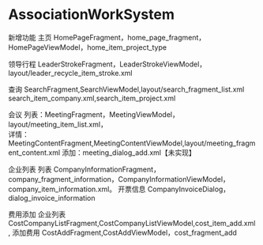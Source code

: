 # AssociationWorkSystem

新增功能
主页
    HomePageFragment，home_page_fragment，HomePageViewModel，home_item_project_type

领导行程 
    LeaderStrokeFragment，LeaderStrokeViewModel，layout/leader_recycle_item_stroke.xml
    
查询
    SearchFragment,SearchViewModel,layout/search_fragment_list.xml
    search_item_company.xml,search_item_project.xml

会议
    列表：MeetingFragment，MeetingViewModel，layout/meeting_item_list.xml，  
    详情：MeetingContentFragment,MeetingContentViewModel,layout/meeting_fragment_content.xml
    添加：meeting_dialog_add.xml【未实现】
    
企业列表
    列表 CompanyInformationFragment，company_fragment_information，CompanyInformationViewModel，company_item_information.xml。
    开票信息 CompanyInvoiceDialog，dialog_invoice_information

费用添加
    企业列表 CostCompanyListFragment,CostCompanyListViewModel,cost_item_add.xml,
    添加费用 CostAddFragment,CostAddViewModel，cost_fragment_add
